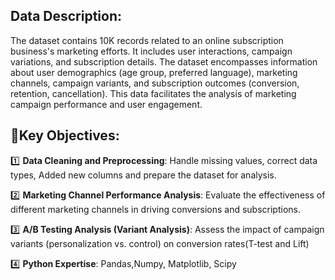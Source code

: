 ## Data Description:

The dataset contains 10K records related to an online subscription business's marketing efforts. It includes user interactions, campaign variations, and subscription details. The dataset encompasses information about user demographics (age group, preferred language), marketing channels, campaign variants, and subscription outcomes (conversion, retention, cancellation). This data facilitates the analysis of marketing campaign performance and user engagement.

## 📌Key Objectives:

1️⃣ **Data Cleaning and Preprocessing**: Handle missing values, correct data types, Added new columns and prepare the dataset for analysis.

2️⃣ **Marketing Channel Performance Analysis**: Evaluate the effectiveness of different marketing channels in driving conversions and subscriptions.

3️⃣ **A/B Testing Analysis (Variant Analysis)**: Assess the impact of campaign variants (personalization vs. control) on conversion rates(T-test and Lift)

4️⃣ **Python Expertise**: Pandas,Numpy, Matplotlib, Scipy